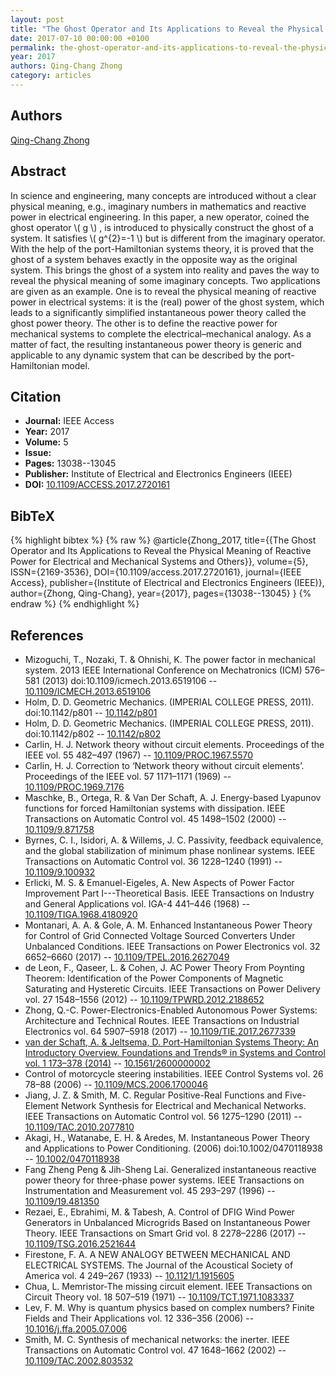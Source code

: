 ```yaml
---
layout: post
title: "The Ghost Operator and Its Applications to Reveal the Physical Meaning of Reactive Power for Electrical and Mechanical Systems and Others"
date: 2017-07-10 00:00:00 +0100
permalink: the-ghost-operator-and-its-applications-to-reveal-the-physical-meaning-of-reactive-power-for-electrical-and-mechanical-systems-and-others
year: 2017
authors: Qing-Chang Zhong
category: articles
---
```

 
## Authors
[Qing-Chang Zhong](authors/qing-chang-zhong)
 
## Abstract
In science and engineering, many concepts are introduced without a clear physical meaning, e.g., imaginary numbers in mathematics and reactive power in electrical engineering. In this paper, a new operator, coined the ghost operator  \\( g \\) , is introduced to physically construct the ghost of a system. It satisfies  \\( g^{2}=-1 \\)  but is different from the imaginary operator. With the help of the port-Hamiltonian systems theory, it is proved that the ghost of a system behaves exactly in the opposite way as the original system. This brings the ghost of a system into reality and paves the way to reveal the physical meaning of some imaginary concepts. Two applications are given as an example. One is to reveal the physical meaning of reactive power in electrical systems: it is the (real) power of the ghost system, which leads to a significantly simplified instantaneous power theory called the ghost power theory. The other is to define the reactive power for mechanical systems to complete the electrical–mechanical analogy. As a matter of fact, the resulting instantaneous power theory is generic and applicable to any dynamic system that can be described by the port-Hamiltonian model.
 
## Citation
- **Journal:** IEEE Access
- **Year:** 2017
- **Volume:** 5
- **Issue:** 
- **Pages:** 13038--13045
- **Publisher:** Institute of Electrical and Electronics Engineers (IEEE)
- **DOI:** [10.1109/ACCESS.2017.2720161](https://doi.org/10.1109/ACCESS.2017.2720161)
 
## BibTeX
{% highlight bibtex %}
{% raw %}
@article{Zhong_2017,
  title={{The Ghost Operator and Its Applications to Reveal the Physical Meaning of Reactive Power for Electrical and Mechanical Systems and Others}},
  volume={5},
  ISSN={2169-3536},
  DOI={10.1109/access.2017.2720161},
  journal={IEEE Access},
  publisher={Institute of Electrical and Electronics Engineers (IEEE)},
  author={Zhong, Qing-Chang},
  year={2017},
  pages={13038--13045}
}
{% endraw %}
{% endhighlight %}
 
## References
- Mizoguchi, T., Nozaki, T. & Ohnishi, K. The power factor in mechanical system. 2013 IEEE International Conference on Mechatronics (ICM) 576–581 (2013) doi:10.1109/icmech.2013.6519106 -- [10.1109/ICMECH.2013.6519106](https://doi.org/10.1109/ICMECH.2013.6519106)
- Holm, D. D. Geometric Mechanics. (IMPERIAL COLLEGE PRESS, 2011). doi:10.1142/p801 -- [10.1142/p801](https://doi.org/10.1142/p801)
- Holm, D. D. Geometric Mechanics. (IMPERIAL COLLEGE PRESS, 2011). doi:10.1142/p802 -- [10.1142/p802](https://doi.org/10.1142/p802)
- Carlin, H. J. Network theory without circuit elements. Proceedings of the IEEE vol. 55 482–497 (1967) -- [10.1109/PROC.1967.5570](https://doi.org/10.1109/PROC.1967.5570)
- Carlin, H. J. Correction to ‘Network theory without circuit elements’. Proceedings of the IEEE vol. 57 1171–1171 (1969) -- [10.1109/PROC.1969.7176](https://doi.org/10.1109/PROC.1969.7176)
- Maschke, B., Ortega, R. & Van Der Schaft, A. J. Energy-based Lyapunov functions for forced Hamiltonian systems with dissipation. IEEE Transactions on Automatic Control vol. 45 1498–1502 (2000) -- [10.1109/9.871758](https://doi.org/10.1109/9.871758)
- Byrnes, C. I., Isidori, A. & Willems, J. C. Passivity, feedback equivalence, and the global stabilization of minimum phase nonlinear systems. IEEE Transactions on Automatic Control vol. 36 1228–1240 (1991) -- [10.1109/9.100932](https://doi.org/10.1109/9.100932)
- Erlicki, M. S. & Emanuel-Eigeles, A. New Aspects of Power Factor Improvement Part I---Theoretical Basis. IEEE Transactions on Industry and General Applications vol. IGA-4 441–446 (1968) -- [10.1109/TIGA.1968.4180920](https://doi.org/10.1109/TIGA.1968.4180920)
- Montanari, A. A. & Gole, A. M. Enhanced Instantaneous Power Theory for Control of Grid Connected Voltage Sourced Converters Under Unbalanced Conditions. IEEE Transactions on Power Electronics vol. 32 6652–6660 (2017) -- [10.1109/TPEL.2016.2627049](https://doi.org/10.1109/TPEL.2016.2627049)
- de Leon, F., Qaseer, L. & Cohen, J. AC Power Theory From Poynting Theorem: Identification of the Power Components of Magnetic Saturating and Hysteretic Circuits. IEEE Transactions on Power Delivery vol. 27 1548–1556 (2012) -- [10.1109/TPWRD.2012.2188652](https://doi.org/10.1109/TPWRD.2012.2188652)
- Zhong, Q.-C. Power-Electronics-Enabled Autonomous Power Systems: Architecture and Technical Routes. IEEE Transactions on Industrial Electronics vol. 64 5907–5918 (2017) -- [10.1109/TIE.2017.2677339](https://doi.org/10.1109/TIE.2017.2677339)
- [van der Schaft, A. & Jeltsema, D. Port-Hamiltonian Systems Theory: An Introductory Overview. Foundations and Trends® in Systems and Control vol. 1 173–378 (2014)](port-hamiltonian-systems-theory-an-introductory-overview-journal) -- [10.1561/2600000002](https://doi.org/10.1561/2600000002)
- Control of motorcycle steering instabilities. IEEE Control Systems vol. 26 78–88 (2006) -- [10.1109/MCS.2006.1700046](https://doi.org/10.1109/MCS.2006.1700046)
- Jiang, J. Z. & Smith, M. C. Regular Positive-Real Functions and Five-Element Network Synthesis for Electrical and Mechanical Networks. IEEE Transactions on Automatic Control vol. 56 1275–1290 (2011) -- [10.1109/TAC.2010.2077810](https://doi.org/10.1109/TAC.2010.2077810)
- Akagi, H., Watanabe, E. H. & Aredes, M. Instantaneous Power Theory and Applications to Power Conditioning. (2006) doi:10.1002/0470118938 -- [10.1002/0470118938](https://doi.org/10.1002/0470118938)
- Fang Zheng Peng & Jih-Sheng Lai. Generalized instantaneous reactive power theory for three-phase power systems. IEEE Transactions on Instrumentation and Measurement vol. 45 293–297 (1996) -- [10.1109/19.481350](https://doi.org/10.1109/19.481350)
- Rezaei, E., Ebrahimi, M. & Tabesh, A. Control of DFIG Wind Power Generators in Unbalanced Microgrids Based on Instantaneous Power Theory. IEEE Transactions on Smart Grid vol. 8 2278–2286 (2017) -- [10.1109/TSG.2016.2521644](https://doi.org/10.1109/TSG.2016.2521644)
- Firestone, F. A. A NEW ANALOGY BETWEEN MECHANICAL AND ELECTRICAL SYSTEMS. The Journal of the Acoustical Society of America vol. 4 249–267 (1933) -- [10.1121/1.1915605](https://doi.org/10.1121/1.1915605)
- Chua, L. Memristor-The missing circuit element. IEEE Transactions on Circuit Theory vol. 18 507–519 (1971) -- [10.1109/TCT.1971.1083337](https://doi.org/10.1109/TCT.1971.1083337)
- Lev, F. M. Why is quantum physics based on complex numbers? Finite Fields and Their Applications vol. 12 336–356 (2006) -- [10.1016/j.ffa.2005.07.006](https://doi.org/10.1016/j.ffa.2005.07.006)
- Smith, M. C. Synthesis of mechanical networks: the inerter. IEEE Transactions on Automatic Control vol. 47 1648–1662 (2002) -- [10.1109/TAC.2002.803532](https://doi.org/10.1109/TAC.2002.803532)

